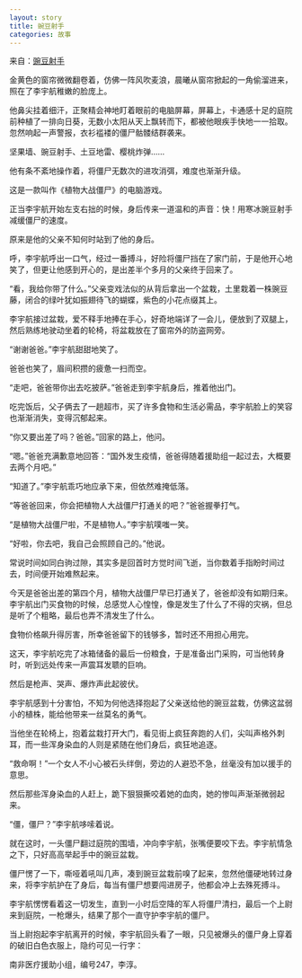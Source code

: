 ```yaml
---
layout: story
title: 豌豆射手
categories: 故事
---
```


来自：[豌豆射手](https://zhuanlan.zhihu.com/p/24454559)

金黄色的窗帘微微翻卷着，仿佛一阵风吹麦浪，晨曦从窗帘掀起的一角偷溜进来，照在了李宇航稚嫩的脸庞上。

他鼻尖挂着细汗，正聚精会神地盯着眼前的电脑屏幕，屏幕上，卡通感十足的庭院前种植了一排向日葵，无数小太阳从天上飘转而下，都被他眼疾手快地一一拾取。忽然响起一声警报，衣衫褴褛的僵尸骷髅结群袭来。

坚果墙、豌豆射手、土豆地雷、樱桃炸弹……

他有条不紊地操作着，将僵尸无数次的进攻消弭，难度也渐渐升级。

这是一款叫作《植物大战僵尸》的电脑游戏。

正当李宇航开始左支右拙的时候，身后传来一道温和的声音：快！用寒冰豌豆射手减缓僵尸的速度。

原来是他的父亲不知何时站到了他的身后。

呼，李宇航呼出一口气，经过一番搏斗，好险将僵尸挡在了家门前，于是他开心地笑了，但更让他感到开心的，是出差半个多月的父亲终于回来了。

“看，我给你带了什么。”父亲变戏法似的从背后拿出一个盆栽，土里栽着一株豌豆藤，闭合的绿叶犹如振翅待飞的蝴蝶，紫色的小花点缀其上。

李宇航接过盆栽，爱不释手地捧在手心，好奇地端详了一会儿，便放到了双腿上，然后熟练地驶动坐着的轮椅，将盆栽放在了窗帘外的防盗网旁。

“谢谢爸爸。”李宇航甜甜地笑了。

爸爸也笑了，眉间积攒的疲惫一扫而空。

“走吧，爸爸带你出去吃披萨。”爸爸走到李宇航身后，推着他出门。

吃完饭后，父子俩去了一趟超市，买了许多食物和生活必需品，李宇航脸上的笑容也渐渐消失，变得沉郁起来。

“你又要出差了吗？爸爸。”回家的路上，他问。

“嗯。”爸爸充满歉意地回答：“国外发生疫情，爸爸得随着援助组一起过去，大概要去两个月吧。”

“知道了。”李宇航乖巧地应承下来，但依然难掩低落。

“等爸爸回来，你会把植物人大战僵尸打通关的吧？”爸爸握拳打气。

“是植物大战僵尸啦，不是植物人。”李宇航噗嗤一笑。

“好啦，你去吧，我自己会照顾自己的。”他说。

常说时间如同白驹过隙，其实多是回首时方觉时间飞逝，当你数着手指盼时间过去，时间便开始难熬起来。

今天是爸爸出差的第四个月，植物大战僵尸早已打通关了，爸爸却没有如期归来。李宇航出门买食物的时候，总感觉人心惶惶，像是发生了什么了不得的灾祸，但总是听了个粗略，最后也弄不清发生了什么。

食物价格飙升得厉害，所幸爸爸留下的钱够多，暂时还不用担心用完。

这天，李宇航吃完了冰箱储备的最后一份粮食，于是准备出门采购，可当他转身时，听到远处传来一声震耳发聩的巨响。

然后是枪声、哭声、爆炸声此起彼伏。

李宇航感到十分害怕，不知为何他选择抱起了父亲送给他的豌豆盆栽，仿佛这盆弱小的植株，能给他带来一丝莫名的勇气。

当他坐在轮椅上，抱着盆栽打开大门，看见街上疯狂奔跑的人们，尖叫声格外刺耳，而一些浑身染血的人则是紧随在他们身后，疯狂地追逐。

“救命啊！”一个女人不小心被石头绊倒，旁边的人避恐不急，丝毫没有加以援手的意思。

然后那些浑身染血的人赶上，跪下狠狠撕咬着她的血肉，她的惨叫声渐渐微弱起来。

“僵，僵尸？”李宇航哆嗦着说。

就在这时，一头僵尸翻过庭院的围墙，冲向李宇航，张嘴便要咬下去。李宇航情急之下，只好高高举起手中的豌豆盆栽。

僵尸愣了一下，嘶哑着吼叫几声，凑到豌豆盆栽前嗅了起来，忽然他僵硬地转过身来，将李宇航护在了身后，每当有僵尸想要闯进房子，他都会冲上去殊死搏斗。

李宇航愣愣看着这一切发生，直到一小时后空降的军人将僵尸清扫，最后一个上尉来到庭院，一枪爆头，结果了那个一直守护李宇航的僵尸。

当上尉抱起李宇航离开的时候，李宇航回头看了一眼，只见被爆头的僵尸身上穿着的破旧白色衣服上，隐约可见一行字：

南非医疗援助小组，编号247，李淳。